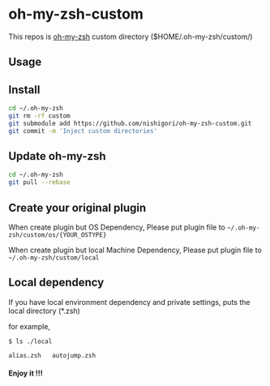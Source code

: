 oh-my-zsh-custom
================

This repos is [oh-my-zsh][] custom directory ($HOME/.oh-my-zsh/custom/)

[oh-my-zsh]: https://github.com/robbyrussell/oh-my-zsh

Usage
-----

## Install

```sh
cd ~/.oh-my-zsh
git rm -rf custom
git submodule add https://github.com/nishigori/oh-my-zsh-custom.git
git commit -m 'Inject custom directories'
```

## Update oh-my-zsh

```sh
cd ~/.oh-my-zsh
git pull --rebase
```

## Create your original plugin

When create plugin but OS Dependency, Please put plugin file to `~/.oh-my-zsh/custom/os/{YOUR_OSTYPE}`

When create plugin but local Machine Dependency, Please put plugin file to `~/.oh-my-zsh/custom/local`

Local dependency
----------------

If you have local environment dependency and private settings,
puts the local directory (*.zsh)

for example,

    $ ls ./local

    alias.zsh   autojump.zsh

#### Enjoy it !!!
